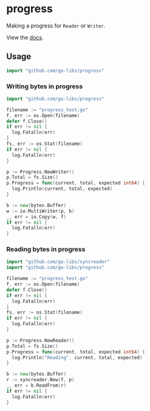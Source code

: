 
# progress

Making a progress for `Reader` or `Writer`.

View the [docs][].


## Usage

```go
import "github.com/go-libs/progress"
```


### Writing bytes in progress

```go
import "github.com/go-libs/progress"

filename := "progress_test.go"
f, err := os.Open(filename)
defer f.Close()
if err != nil {
  log.Fatalln(err)
}
fs, err := os.Stat(filename)
if err != nil {
  log.Fatalln(err)
}

p := Progress.NewWriter()
p.Total = fs.Size()
p.Progress = func(current, total, expected int64) {
  log.Println(current, total, expected)
}

b := new(bytes.Buffer)
w := io.MultiWriter(p, b)
_, err = io.Copy(w, f)
if err != nil {
  log.Fatalln(err)
}
```


### Reading bytes in progress


```go
import "github.com/go-libs/syncreader"
import "github.com/go-libs/progress"

filename := "progress_test.go"
f, err := os.Open(filename)
defer f.Close()
if err != nil {
  log.Fatalln(err)
}
fs, err := os.Stat(filename)
if err != nil {
  log.Fatalln(err)
}

p := Progress.NewReader()
p.Total = fs.Size()
p.Progress = func(current, total, expected int64) {
  log.Println("Reading", current, total, expected)
}

b := new(bytes.Buffer)
r := syncreader.New(f, p)
_, err = b.ReadFrom(r)
if err != nil {
  log.Fatalln(err)
}
```


[docs]: http://godoc.org/github.com/go-libs/progress

